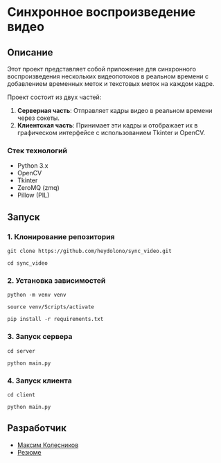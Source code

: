 # Синхронное воспроизведение видео

## Описание
Этот проект представляет собой приложение для синхронного воспроизведения нескольких видеопотоков в реальном времени с добавлением временных меток и текстовых меток на каждом кадре.

Проект состоит из двух частей:
1. **Серверная часть**: Отправляет кадры видео в реальном времени через сокеты.
2. **Клиентская часть**: Принимает эти кадры и отображает их в графическом интерфейсе с использованием Tkinter и OpenCV.

### Стек технологий
- Python 3.x
- OpenCV
- Tkinter
- ZeroMQ (zmq)
- Pillow (PIL)

## Запуск
### 1. Клонирование репозитория

```
git clone https://github.com/heydolono/sync_video.git
```

```
cd sync_video
```

### 2. Установка зависимостей

```
python -m venv venv
```

```
source venv/Scripts/activate
```

```
pip install -r requirements.txt
```

### 3. Запуск сервера

```
cd server
```

```
python main.py
```

### 4. Запуск клиента

```
cd client
```

```
python main.py
```

## Разработчик
- [Максим Колесников](https://github.com/heydolono)
- [Резюме](https://career.habr.com/heydolono)
